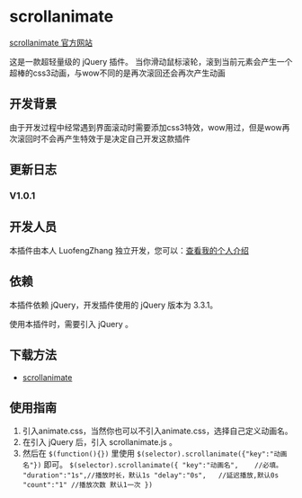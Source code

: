 ﻿# scrollanimate 
 
[scrollanimate 官方网站](http://www.zhchina.top)

这是一款超轻量级的 jQuery 插件。 当你滑动鼠标滚轮，滚到当前元素会产生一个超棒的css3动画，与wow不同的是再次滚回还会再次产生动画

## 开发背景

由于开发过程中经常遇到界面滚动时需要添加css3特效，wow用过，但是wow再次滚回时不会再产生特效于是决定自己开发这款插件

## 更新日志

### V1.0.1


## 开发人员

本插件由本人 LuofengZhang 独立开发，您可以：[查看我的个人介绍](http://www.zhchina.top)

## 依赖

本插件依赖 jQuery，开发插件使用的 jQuery 版本为 3.3.1。

使用本插件时，需要引入 jQuery 。

## 下载方法

- [scrollanimate](https://github.com/luofengzhang/scrollanimate) 

## 使用指南
1. 引入animate.css，当然你也可以不引入animate.css，选择自己定义动画名。
2. 在引入 jQuery 后，引入 scrollanimate.js 。
3. 然后在 `$(function(){})` 里使用 `$(selector).scrollanimate({"key":"动画名"})` 即可。
`$(selector).scrollanimate({
	"key":"动画名",	//必填。
	"duration":"1s",//播放时长，默认1s
	"delay":"0s",	//延迟播放,默认0s
	"count":"1"	//播放次数 默认1一次
})`


